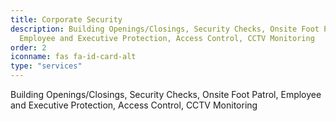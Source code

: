 ```yaml
---
title: Corporate Security
description: Building Openings/Closings, Security Checks, Onsite Foot Patrol,
  Employee and Executive Protection, Access Control, CCTV Monitoring
order: 2
iconname: fas fa-id-card-alt
type: "services"
---
```

Building Openings/Closings, 
Security Checks, 
Onsite Foot Patrol, 
Employee and Executive Protection, 
Access Control, 
CCTV Monitoring